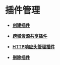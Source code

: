 # 插件管理<a name="ZH-CN_TOPIC_0000001188877321"></a>

-   **[创建插件](创建插件.md)**  

-   **[跨域资源共享插件](跨域资源共享插件.md)**  

-   **[HTTP响应头管理插件](HTTP响应头管理插件.md)**  

-   **[删除插件](删除插件.md)**  


